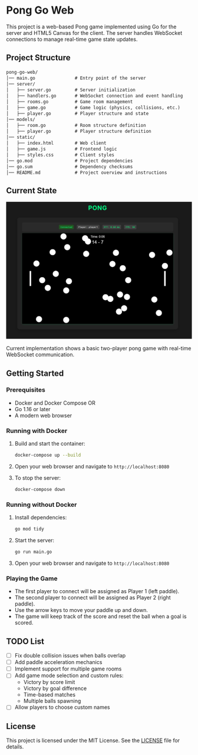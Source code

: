 # Pong Go Web

This project is a web-based Pong game implemented using Go for the server and HTML5 Canvas for the client. The server handles WebSocket connections to manage real-time game state updates.

## Project Structure

```
pong-go-web/
│── main.go               # Entry point of the server
│── server/
│   ├── server.go         # Server initialization
│   ├── handlers.go       # WebSocket connection and event handling
│   ├── rooms.go          # Game room management
│   ├── game.go           # Game logic (physics, collisions, etc.)
│   ├── player.go         # Player structure and state
│── models/
│   ├── room.go           # Room structure definition
│   ├── player.go         # Player structure definition
│── static/
│   ├── index.html        # Web client
│   ├── game.js           # Frontend logic
│   ├── styles.css        # Client styles
│── go.mod                # Project dependencies
│── go.sum                # Dependency checksums
│── README.md             # Project overview and instructions
```

## Current State

![Pong Game Screenshot](docs/images/game.png)

Current implementation shows a basic two-player pong game with real-time WebSocket communication.

## Getting Started

### Prerequisites

- Docker and Docker Compose
OR
- Go 1.16 or later
- A modern web browser

### Running with Docker

1. Build and start the container:
    ```sh
    docker-compose up --build
    ```

2. Open your web browser and navigate to `http://localhost:8080`

3. To stop the server:
    ```sh
    docker-compose down
    ```

### Running without Docker

1. Install dependencies:
    ```sh
    go mod tidy
    ```

2. Start the server:
    ```sh
    go run main.go
    ```

3. Open your web browser and navigate to `http://localhost:8080`

### Playing the Game

- The first player to connect will be assigned as Player 1 (left paddle).
- The second player to connect will be assigned as Player 2 (right paddle).
- Use the arrow keys to move your paddle up and down.
- The game will keep track of the score and reset the ball when a goal is scored.

## TODO List

- [ ] Fix double collision issues when balls overlap
- [ ] Add paddle acceleration mechanics
- [ ] Implement support for multiple game rooms
- [ ] Add game mode selection and custom rules:
  - Victory by score limit
  - Victory by goal difference
  - Time-based matches
  - Multiple balls spawning
- [ ] Allow players to choose custom names

## License

This project is licensed under the MIT License. See the [LICENSE](LICENSE) file for details.
